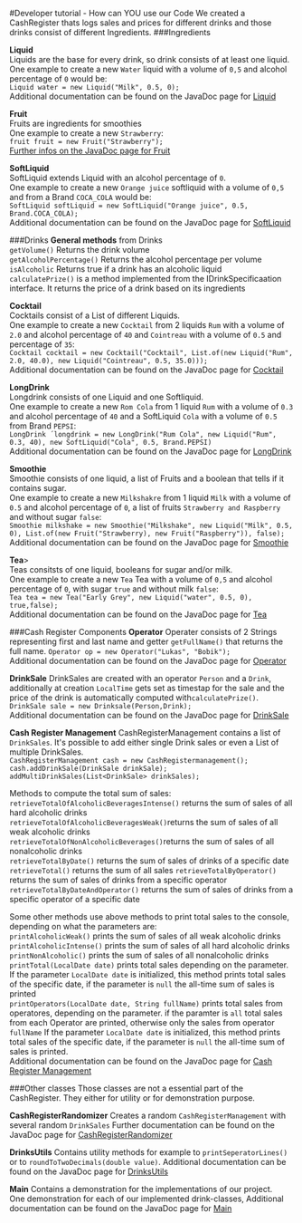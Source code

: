 
#Developer tutorial - How can YOU use our Code
We created a CashRegister thats logs sales and prices for different drinks and those drinks consist of different Ingredients.
###Ingredients

**Liquid**  
Liquids are the base for every  drink, so drink consists of at least one liquid.   
One example to create a new `Water` liquid with a volume of `0,5` and alcohol percentage of `0` would be:  
`Liquid water = new Liquid("Milk", 0.5, 0);`  
Additional documentation can be found on the JavaDoc page for [Liquid](apidocs/at/fhj/iit/base/Liquid.html)

**Fruit**  
Fruits are ingredients for smoothies  
One example to create a new `Strawberry`:  
`fruit fruit = new Fruit("Strawberry");`  
[Further infos on the JavaDoc page for Fruit](apidocs/at/fhj/iit/custom/misc/Fruit.html)

**SoftLiquid**  
SoftLiquid extends Liquid with an alcohol percentage of `0`.  
One example to create a new `Orange juice` softliquid with a volume of `0,5` and from a Brand `COCA_COLA` would be:  
`SoftLiquid softLiquid = new SoftLiquid("Orange juice", 0.5, Brand.COCA_COLA);`  
Additional documentation can be found on the JavaDoc page for [SoftLiquid](apidocs/at/fhj/iit/custom/misc/SoftLiquid.html)

###Drinks
**General methods** from Drinks  
`getVolume()` Returns the drink volume  
`getAlcoholPercentage()` Returns the alcohol percentage per volume  
`isAlcoholic` Returns true if a drink has an alcoholic liquid  
`calculatePrize()` is a method implemented from the IDrinkSpecificaation interface. It returns the price of a drink based on its ingredients  

**Cocktail**  
Cocktails consist of a List of different Liquids.  
One example to create a new `Cocktail` from 2 liquids `Rum` with a volume of `2.0` and alcohol percentage of `40` and `Cointreau` with a volume of `0.5` and percentage of `35`:  
`Cocktail cocktail = new Cocktail("Cocktail", List.of(new Liquid("Rum", 2.0, 40.0), new Liquid("Cointreau", 0.5, 35.0)));`  
Additional documentation can be found on the JavaDoc page for [Cocktail](apidocs/at/fhj/iit/custom/drink/Cocktail.html)

**LongDrink**  
Longdrink consists of one Liquid and one Softliquid.  
One example to create a new `Rom Cola` from 1 liquid `Rum` with a volume of `0.3` and alcohol percentage of `40` and a SoftLiquid `Cola` with a volume of `0.5` from Brand `PEPSI`:  
`LongDrink ´longdrink = new LongDrink("Rum Cola", new Liquid("Rum", 0.3, 40), new SoftLiquid("Cola", 0.5, Brand.PEPSI)`  
Additional documentation can be found on the JavaDoc page for [LongDrink](apidocs/at/fhj/iit/custom/drink/LongDrink.html)

**Smoothie**  
Smoothie consists of one liquid, a list of Fruits and a boolean that tells if it contains sugar.  
One example to create a new `Milkshakre` from 1 liquid `Milk` with a volume of `0.5` and alcohol percentage of `0`, a list of fruits `Strawberry and Raspberry` and without sugar `false`:  
`Smoothie milkshake = new Smoothie("Milkshake", new Liquid("Milk", 0.5, 0), List.of(new Fruit("Strawberry), new Fruit("Raspberry")), false);`  
Additional documentation can be found on the JavaDoc page for [Smoothie](apidocs/at/fhj/iit/custom/drink/Smoothie.html)

**Tea**>  
Teas consitsts of one liquid, booleans for sugar and/or milk.  
One example to create a new `Tea` Tea with a volume of `0,5` and alcohol percentage of `0`, with sugar `true` and without milk `false`:  
`Tea tea = new Tea("Early Grey", new Liquid("water", 0.5, 0), true,false);`  
Additional documentation can be found on the JavaDoc page for [Tea](apidocs/at/fhj/iit/custom/drink/Tea.html)


###Cash Register Components
**Operator**
Operater consists of 2 Strings representing first and last name and getter `getFullName()` that returns the full name.
`Operator op = new Operator("Lukas", "Bobik");`  
Additional documentation can be found on the JavaDoc page for [Operator](apidocs/at/fhj/iit/custom/cashRegister/Operator.html)

**DrinkSale**
DrinkSales are created with an operator `Person` and a `Drink`, additionally at creation `LocalTime` gets set as timestap for the sale and the price of the drink is automatically computed with`calculatePrize()`.
`DrinkSale sale = new Drinksale(Person,Drink);`  
Additional documentation can be found on the JavaDoc page for [DrinkSale](apidocs/at/fhj/iit/custom/cashRegister/DrinkSale.html)


**Cash Register Management**
CashRegisterManagement contains a list of `DrinkSales`. It's possible to add either single Drink sales or even a List of multiple DrinkSales.  
`CashRegisterManagement cash = new CashRegistermanagement();  
cash.addDrinkSale(DrinkSale drinkSale);  
addMultiDrinkSales(List<DrinkSale> drinkSales);  `

Methods to compute the total sum of sales:  
`retrieveTotalOfAlcoholicBeveragesIntense()` returns the sum of sales of all hard alcoholic drinks  
`retrieveTotalOfAlcoholicBeveragesWeak()`returns the sum of sales of all weak alcoholic drinks  
`retrieveTotalOfNonAlcoholicBeverages()`returns the sum of sales of all nonalcoholic drinks  
`retrieveTotalByDate()` returns the sum of sales of drinks of a specific date  
`retrieveTotal()` returns the sum of all sales
`retrieveTotalByOperator()` returns the sum of sales of drinks from a specific operator
`retrieveTotalByDateAndOperator()` returns the sum of sales of drinks from a specific operator of a specific date  

Some other methods use above methods to print total sales to the console, depending on what the parameters are:  
`printAlcoholicWeak()` prints the sum of sales of all weak alcoholic drinks   
`printAlcoholicIntense()` prints the sum of sales of all hard alcoholic drinks  
`printNonAlcoholic()` prints the sum of sales of all nonalcoholic drinks  
`printTotal(LocalDate date)` prints total sales depending on the parameter. If the parameter `LocalDate date` is initialized, this method prints total sales of the specific date, if the parameter is `null` the all-time sum of sales is printed  
`printOperators(LocalDate date, String fullName)` prints total sales from operatores, depending on the parameter.
if the paramter is `all` total sales from each Operator are printed, otherwise only the sales from operator `fullName`
If the parameter `LocalDate date` is initialized, this method prints total sales of the specific date, if the parameter is `null` the all-time sum of sales is printed.  
Additional documentation can be found on the JavaDoc page for [Cash Register Management](apidocs/at/fhj/iit/custom/cashRegister/CashRegisterManagement.html)

###Other classes
Those classes are not a essential part of the CashRegister. They either for utility or for demonstration purpose.  

**CashRegisterRandomizer**
Creates a random `CashRegisterManagement` with several random `DrinkSales`
Further documentation can be found on the JavaDoc page for [CashRegisterRandomizer](apidocs/at/fhj/iit/custom/util/CashRegisterRandomizer.html)

**DrinksUtils**
Contains utility methods for example to `printSeperatorLines()` or to `roundToTwoDecimals(double value)`.
Additional documentation can be found on the JavaDoc page for [DrinksUtils](apidocs/at/fhj/iit/custom/util/DrinksUtil.html)

**Main**
Contains a demonstration for the implementations of our project.  
One demonstration for each of our implemented drink-classes,
Additional documentation can be found on the JavaDoc page for [Main](apidocs/at/fhj/iit/Main.html)